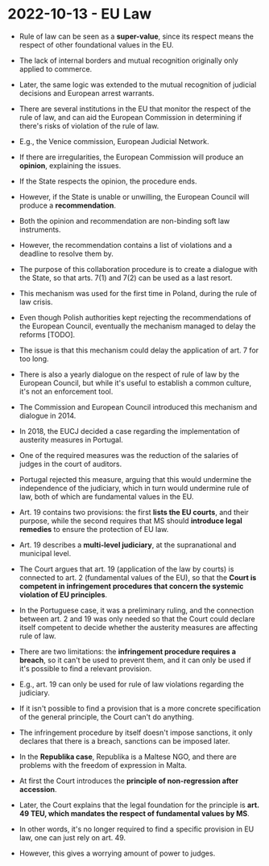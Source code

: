# 2022-10-13 - EU Law

* Rule of law can be seen as a **super-value**, since its respect means the respect of other foundational values in the EU.
* The lack of internal borders and mutual recognition originally only applied to commerce.
* Later, the same logic was extended to the mutual recognition of judicial decisions and European arrest warrants.
* There are several institutions in the EU that monitor the respect of the rule of law, and can aid the European Commission in determining if there's risks of violation of the rule of law.
* E.g., the Venice commission, European Judicial Network.
* If there are irregularities, the European Commission will produce an **opinion**, explaining the issues.
* If the State respects the opinion, the procedure ends.
* However, if the State is unable or unwilling, the European Council will produce a **recommendation**.
* Both the opinion and recommendation are non-binding soft law instruments.
* However, the recommendation contains a list of violations and a deadline to resolve them by.
* The purpose of this collaboration procedure is to create a dialogue with the State, so that arts. 7(1) and 7(2) can be used as a last resort.
* This mechanism was used for the first time in Poland, during the rule of law crisis.
* Even though Polish authorities kept rejecting the recommendations of the European Council, eventually the mechanism managed to delay the reforms [TODO].
* The issue is that this mechanism could delay the application of art. 7 for too long.
* There is also a yearly dialogue on the respect of rule of law by the European Council, but while it's useful to establish a common culture, it's not an enforcement tool.
* The Commission and European Council introduced this mechanism and dialogue in 2014.

* In 2018, the EUCJ decided a case regarding the implementation of austerity measures in Portugal.
* One of the required measures was the reduction of the salaries of judges in the court of auditors.
* Portugal rejected this measure, arguing that this would undermine the independence of the judiciary, which in turn would undermine rule of law, both of which are fundamental values in the EU.
* Art. 19 contains two provisions: the first **lists the EU courts**, and their purpose, while the second requires that MS should **introduce legal remedies** to ensure the protection of EU law.
* Art. 19 describes a **multi-level judiciary**, at the supranational and municipal level.
* The Court argues that art. 19 (application of the law by courts) is connected to art. 2 (fundamental values of the EU), so that the **Court is competent in infringement procedures that concern the systemic violation of EU principles**.
* In the Portuguese case, it was a preliminary ruling, and the connection between art. 2 and 19 was only needed so that the Court could declare itself competent to decide whether the austerity measures are affecting rule of law.
* There are two limitations: the **infringement procedure requires a breach**, so it can't be used to prevent them, and it can only be used if it's possible to find a relevant provision.
* E.g., art. 19 can only be used for rule of law violations regarding the judiciary.
* If it isn't possible to find a provision that is a more concrete specification of the general principle, the Court can't do anything.
* The infringement procedure by itself doesn't impose sanctions, it only declares that there is a breach, sanctions can be imposed later.

* In the **Republika case**, Republika is a Maltese NGO, and there are problems with the freedom of expression in Malta.
* At first the Court introduces the **principle of non-regression after accession**.
* Later, the Court explains that the legal foundation for the principle is **art. 49 TEU, which mandates the respect of fundamental values by MS**.
* In other words, it's no longer required to find a specific provision in EU law, one can just rely on art. 49.
* However, this gives a worrying amount of power to judges.

